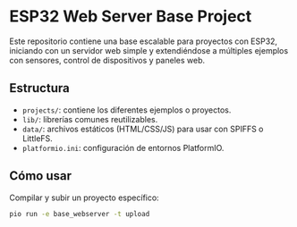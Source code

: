 # ESP32 Web Server Base Project

Este repositorio contiene una base escalable para proyectos con ESP32, iniciando con un servidor web simple y extendiéndose a múltiples ejemplos con sensores, control de dispositivos y paneles web.

## Estructura

- `projects/`: contiene los diferentes ejemplos o proyectos.
- `lib/`: librerías comunes reutilizables.
- `data/`: archivos estáticos (HTML/CSS/JS) para usar con SPIFFS o LittleFS.
- `platformio.ini`: configuración de entornos PlatformIO.

## Cómo usar

Compilar y subir un proyecto específico:

```bash
pio run -e base_webserver -t upload
